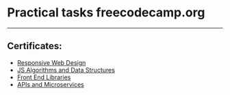 # Practical tasks freecodecamp.org
***
## Certificates:

* <a href="https://www.freecodecamp.org/certification/alanapapa/responsive-web-design" target="_blank">Responsive Web Design</a>
* <a href="https://www.freecodecamp.org/certification/alanapapa/javascript-algorithms-and-data-structures" target="_blank">JS Algorithms and Data Structures</a>
* <a href="https://www.freecodecamp.org/certification/alanapapa/front-end-libraries" target="_blank">Front End Libraries</a>
* <a href="https://www.freecodecamp.org/certification/alanapapa/apis-and-microservices" target="_blank">APIs and Microservices</a>
